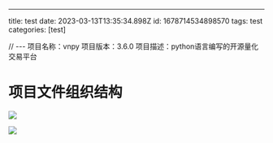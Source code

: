 ---
title: test
date: 2023-03-13T13:35:34.898Z
id: 1678714534898570
tags:
	test
categories:
	[test]


// ---
项目名称：vnpy
项目版本：3.6.0
项目描述：python语言编写的开源量化交易平台

# 项目文件组织结构


![](/imgs/testPasted%20image%2020230313171223.png)


![](/imgs/testa.png)